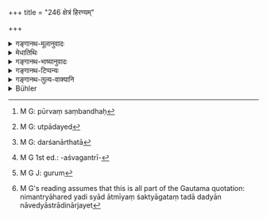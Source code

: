 +++
title = "246 क्षेत्रं हिरण्यम्"

+++

<details><summary>गङ्गानथ-मूलानुवादः</summary>

Joyfully bringing to the teacher, a field, or gold, or a cow, or a horse, or at least an umbrella and a fair of shoes, grain, vegetables or clothes.—(246)
</details>

<details><summary>मेधातिथिः</summary>

[^५९२]:
     M G: āvahet


[^५९१]:
     M G: śākaṃ ca vāsāṃsi

उक्तम् उद्दिष्टं गुर्वर्थं कुर्यात् तत्र न सर्वं कर्तव्यम् इत्य् एवमर्थो ऽयं श्लोकः । यदि गुरुर् विरुद्धम् आदिशेत्, "अमुष्यस्त्रियम् आहर" इति, "सर्वस्वं वा देहि" इति, तन् न कर्तवम् । किं तर्हि **क्षेत्रम्, **धान्यानां भवनभूमिः क्षेत्रम् उच्यते । **हिरण्यं** सुवर्णम् । **वा**शब्दो विकल्पार्थः । न समुदितानि देयानि । **अन्ततः** अन्याभावे **छत्रोपनहम्** अपि । द्वन्द्वनिर्देशात् साहित्यदानम् । **वासांसीति** सर्वत्र संख्या न विवक्षिता । **प्रीतिम् आहरन्न्** इति एतद् **आहरेद्** इति पूर्वसंबन्धः[^५९३] । "प्रीतम् आहरेद्" इति वा पाठे अत्रैव क्रियापरिसमाप्तिः । "प्रीतिम् आवहेद्" इति वा । प्रीतिम् उत्पादयितुं[^५९४] धान्याद्य् आहरेत् । स्वतन्त्रैव वा **प्रीतिर्** आहार्यतयोच्यते । ततश् च द्रव्योपदेशस्य प्रदर्शनार्थता[^५९५] सिद्धा भवति । अन्यद् अपि यद् एवंविधं प्रीतिजनकं मणिमुक्ताप्रवालहस्त्यश्वगन्त्रीरथादि[^५९६] तद् अपि देयम् इति गम्यते । तथा च गौतमः- "विद्यान्ते गुरुर्[^५९७] अर्थेन निमन्त्र्यः" (ग्ध् २.४८) । आहरेद् यदि स्याद् आत्मीयं शक्त्यागतं तदा, न चेद् याच्ञादिनार्जयेत्[^५९८] ॥ २.२४६ ॥


[^५९८]:
     M G's reading assumes that this is all part of the Gautama quotation: nimantryāhared yadi syād ātmīyaṃ śaktyāgataṃ tadā dadyān nāvedyāstrādinārjayet


[^५९७]:
     M G J: gurum


[^५९६]:
     M G 1st ed.: -aśvagantrī-


[^५९५]:
     M G: darśanārthatā


[^५९४]:
     M G: utpādayed


[^५९३]:
     M G: pūrvaṃ saṃbandhaḥ
</details>

<details><summary>गङ्गानथ-भाष्यानुवादः</summary>

It has been said that he should present something to the Teacher; and the present verse shows that any and everything should not be presented; the sense being that if the Teacher orders—‘bring me the wife of such and such a person,’ or ‘let me have all that you possess,’—then the pupil shall not do what he says; what he should givo are as fellows,—‘*Field*’—agricultural land;—‘*Gold*.’

‘*Or*’—signifies option; the sense being that all the things mentioned shall not be given.

‘*Or at least*,’—*i.e*., in the absence of the other things.

‘*An umbrella and a pair of shoes*’;—these two being mentioned in a copulative compound, it follows that both together have to be given.

‘*Clothes*;’—no significance is meant to be attached to the nouns in this passage.

‘*Bringing joyfully*’;—this has to be construed with ‘*should present*,’ (of the preceding verse). If, however, we read this as ‘*prītimāharet*,’ ‘should bring pleasure to his Teacher,’—then this sentence becomes self-contained. ‘*Prītimāvahet*’ is another reading; the sense being tbat ‘he should present the grain, etc., for bringing pleasure to the Teacher’: or the *pleasure* may by itself be regarded as the object to be brought to the Teacher: and in that case the mention of the things becomes purely suggestive; the sense being that other things likely to give him pleasure,—such as gems, pearls, corals, elephants, mules, chariots, etc.,—may also be given. To this effect we have the saying of Gautama (2.48)—‘On the completion of study the Teacher should be presented with something useful.’

Only such things have to be presented as the pupil happens to possess, he should not go about obtaining things by begging and other means, for presenting.—(246)
</details>

<details><summary>गङ्गानथ-टिप्पन्यः</summary>

This verse is quoted in *Smṛticandrikā* (Saṃskāra, p. 178), which adds
that what is meant is that if possible, the best articles should be
presented;—in *Saṃskāraratnamālā* (p. 368), which adds the following
notes:—‘*Kṣetram*,’ field with corns standing,—the umbrella and shoes,
should both go together, such being the sense of the
compounding,—‘*Vāsāṃsi*’ *three* pieces of cloth,—‘*gurave
prītimāvahan*,’ the ‘completion of the study should be done only when
the Teacher permits it’;—also in *Nṛsiṃhaprasāda* (Saṃskāra, p. 48a).
</details>

<details><summary>गङ्गानथ-तुल्य-वाक्यानि</summary>

*Vyāsa* (Vīramitrodaya-Saṃskāra, p. 574).—‘Having completed his study,
the pupil should with bis permission take the Bath, after having offered
to him a cow as his fee.’
</details>

<details><summary>Bühler</summary>

246	(Viz.) a field, gold, a cow, a horse, a parasol and shoes, a seat, grain, (even) vegetables, (and thus) give pleasure to his teacher.
</details>
